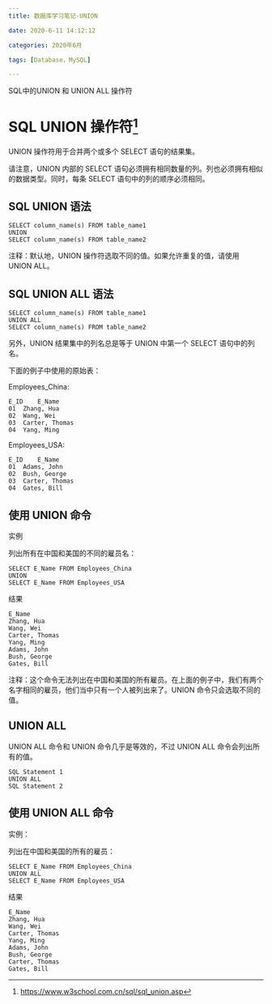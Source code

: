 ```yaml
---
title: 数据库学习笔记-UNION

date: 2020-6-11 14:12:12

categories: 2020年6月

tags: [Database，MySQL]

---
```


SQL中的UNION 和 UNION ALL 操作符

<!-- more -->

# SQL UNION 操作符[^1]
UNION 操作符用于合并两个或多个 SELECT 语句的结果集。

请注意，UNION 内部的 SELECT 语句必须拥有相同数量的列。列也必须拥有相似的数据类型。同时，每条 SELECT 语句中的列的顺序必须相同。

## SQL UNION 语法
    
    SELECT column_name(s) FROM table_name1
    UNION
    SELECT column_name(s) FROM table_name2
注释：默认地，UNION 操作符选取不同的值。如果允许重复的值，请使用 UNION ALL。

## SQL UNION ALL 语法
    
    SELECT column_name(s) FROM table_name1
    UNION ALL
    SELECT column_name(s) FROM table_name2
另外，UNION 结果集中的列名总是等于 UNION 中第一个 SELECT 语句中的列名。

下面的例子中使用的原始表：

Employees_China:
    
    E_ID	E_Name
    01	Zhang, Hua
    02	Wang, Wei
    03	Carter, Thomas
    04	Yang, Ming
Employees_USA:

    E_ID	E_Name
    01	Adams, John
    02	Bush, George
    03	Carter, Thomas
    04	Gates, Bill
## 使用 UNION 命令
实例

列出所有在中国和美国的不同的雇员名：
    
    SELECT E_Name FROM Employees_China
    UNION
    SELECT E_Name FROM Employees_USA
结果
    
    E_Name
    Zhang, Hua
    Wang, Wei
    Carter, Thomas
    Yang, Ming
    Adams, John
    Bush, George
    Gates, Bill
注释：这个命令无法列出在中国和美国的所有雇员。在上面的例子中，我们有两个名字相同的雇员，他们当中只有一个人被列出来了。UNION 命令只会选取不同的值。

## UNION ALL
UNION ALL 命令和 UNION 命令几乎是等效的，不过 UNION ALL 命令会列出所有的值。
    
    SQL Statement 1
    UNION ALL
    SQL Statement 2
## 使用 UNION ALL 命令
实例：

列出在中国和美国的所有的雇员：
    
    SELECT E_Name FROM Employees_China
    UNION ALL
    SELECT E_Name FROM Employees_USA
结果
    
    E_Name
    Zhang, Hua
    Wang, Wei
    Carter, Thomas
    Yang, Ming
    Adams, John
    Bush, George
    Carter, Thomas
    Gates, Bill

[^1]:https://www.w3school.com.cn/sql/sql_union.asp
